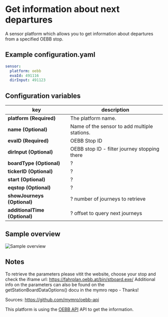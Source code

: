 

# Get information about next departures

A sensor platform which allows you to get information about departures from a specified OEBB stop.






## Example configuration.yaml

```yaml
sensor:
  platform: oebb
  evaId: 491116
  dirInput: 491123
```

## Configuration variables

key | description
-- | --
**platform (Required)** | The platform name.
**name (Optional)** | Name of the sensor to add multiple stations.
**evaID (Required)** | OEBB Stop ID
**dirInput (Optional)** | OEBB stop ID - filter journey stopping there
**boardType (Optional)** | ? 
**tickerID (Optional)** | ? 
**start (Optional)** | ? 
**eqstop (Optional)** | ? 
**showJourneys (Optional)** | ? number of journeys to retrieve
**additionalTime (Optional)** | ? offset to query next journeys

## Sample overview

![Sample overview](overview.png)

## Notes

To retrieve the parameters please vitit the website, choose your stop and check the iframe url:
https://fahrplan.oebb.at/bin/stboard.exe/
Additional info on the parameters can also be found on the getStationBoardDataOptions() docu in the mymro repo - Thanks!

Sources: 
https://github.com/mymro/oebb-api

This platform is using the [OEBB API]([https://fahrplan.oebb.at/bin/stboard.exe/]) API to get the information.

